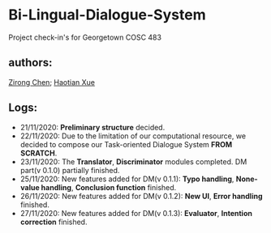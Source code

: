 # Bi-Lingual-Dialogue-System
Project check-in's for Georgetown COSC 483

## authors: 
[Zirong Chen](https://github.com/RexZChen); [Haotian Xue](https://github.com/HaotianXue)

## Logs:

* 21/11/2020: **Preliminary structure** decided.
* 22/11/2020: Due to the limitation of our computational resource, we decided to compose our Task-oriented Dialogue System **FROM SCRATCH**.
* 23/11/2020: The **Translator**, **Discriminator** modules completed. DM part(v 0.1.0) partially finished.
* 25/11/2020: New features added for DM(v 0.1.1): **Typo handling**, **None-value handling**, **Conclusion function** finished.
* 26/11/2020: New features added for DM(v 0.1.2): **New UI**, **Error handling** finished.
* 27/11/2020: New features added for DM(v 0.1.3): **Evaluator**, **Intention correction** finished.
